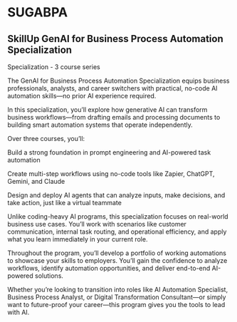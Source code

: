 # SUGABPA
## SkillUp GenAI for Business Process Automation Specialization

Specialization - 3 course series

The GenAI for Business Process Automation Specialization equips business professionals, analysts, and career switchers with practical, no-code AI automation skills—no prior AI experience required.

In this specialization, you’ll explore how generative AI can transform business workflows—from drafting emails and processing documents to building smart automation systems that operate independently.

Over three courses, you’ll:

Build a strong foundation in prompt engineering and AI-powered task automation

Create multi-step workflows using no-code tools like Zapier, ChatGPT, Gemini, and Claude

Design and deploy AI agents that can analyze inputs, make decisions, and take action, just like a virtual teammate

Unlike coding-heavy AI programs, this specialization focuses on real-world business use cases. You’ll work with scenarios like customer communication, internal task routing, and operational efficiency, and apply what you learn immediately in your current role.

Throughout the program, you’ll develop a portfolio of working automations to showcase your skills to employers. You’ll gain the confidence to analyze workflows, identify automation opportunities, and deliver end-to-end AI-powered solutions.

Whether you’re looking to transition into roles like AI Automation Specialist, Business Process Analyst, or Digital Transformation Consultant—or simply want to future-proof your career—this program gives you the tools to lead with AI.
